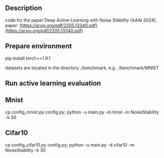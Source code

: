 ## Description
code for the paper Deep Active Learning with Noise Stability (AAAI 2024), paper: [https://arxiv.org/pdf/2205.13340.pdf](https://arxiv.org/pdf/2205.13340.pdf)

## Prepare environment
pip install torch==1.9.1

datasets are located in the directory ./benchmark, e.g. ./benchmark/MNIST

## Run active learning evaluation
## Mnist
cp config_mnist.py config.py; python -u main.py -d mnist -m NoiseStability -k 30

## Cifar10
cp config_cifar10.py config.py; python -u main.py -d cifar10 -m NoiseStability -k 30
